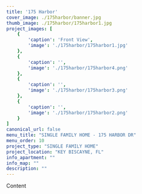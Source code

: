 ```yaml
---
title: '175 Harbor'
cover_image: ./175harbor/banner.jpg
thumb_image: ./175harbor/175harbor1.jpg
project_images: [
    {
        'caption': 'Front View',
        'image': './175harbor/175harbor1.jpg'
    },
    {
        'caption': '',
        'image': './175harbor/175harbor4.png' 
    },
    {
        'caption': '',
        'image': './175harbor/175harbor3.png' 
    },
    {
        'caption': '',
        'image': './175harbor/175harbor2.png' 
    }
]
canonical_url: false
menu_title: "SINGLE FAMILY HOME - 175 HARBOR DR"
menu_order: 10
project_type: "SINGLE FAMILY HOME"
project_location: "KEY BISCAYNE, FL"
info_apartment: ""
info_map: ""
description: ""
---
```


Content
